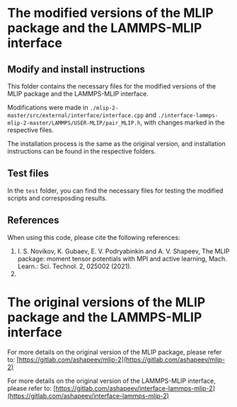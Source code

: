 # The modified versions of the MLIP package and the LAMMPS-MLIP interface

## Modify and install instructions
This folder contains the necessary files for the modified versions of the MLIP package and the LAMMPS-MLIP interface. 

Modifications were made in `./mlip-2-master/src/external/interface/interface.cpp` and `./interface-lammps-mlip-2-master/LAMMPS/USER-MLIP/pair_MLIP.h`, with changes marked in the respective files.

The installation process is the same as the original version, and installation instructions can be found in the respective folders.

## Test files

In the `test` folder, you can find the necessary files for testing the modified scripts and corresposding results.

## References

When using this code, please cite the following references:
1. I. S. Novikov, K. Gubaev, E. V. Podryabinkin and A. V. Shapeev, The MLIP package: moment tensor potentials with MPI and active learning, Mach. Learn.: Sci. Technol. 2, 025002 (2021).
2. 


# The original versions of the MLIP package and the LAMMPS-MLIP interface
For more details on the original version of the MLIP package, please refer to:
[https://gitlab.com/ashapeev/mlip-2](https://gitlab.com/ashapeev/mlip-2)

For more details on the original version of the LAMMPS-MLIP interface, please refer to:
[https://gitlab.com/ashapeev/interface-lammps-mlip-2](https://gitlab.com/ashapeev/interface-lammps-mlip-2)

